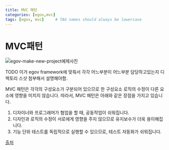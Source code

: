 ```yaml
---
title: MVC 패턴
categories: [egov,mvc]
tags: [egov, mvc]     # TAG names should always be lowercase
---
```


# MVC패턴

![egov-make-new-project예제사진](https://hyunwoo1123.github.io/assets/img/egov/mvc1.jpeg)

TODO 이거 egov framework에 맞춰서 각각 어느부분이 어느부분 담당하고있는지 디렉토리 스샷 첨부해서 설명해야함.

MVC 패턴은 각각의 구성요소가 구분되어 있으므로 한 구성요소 로직의 수정이 다른 요소에 영향을 미치지 않습니다. 따라서, MVC 패턴은 아래와 같은 장점을 가지고 있습니다.

1. 디자이너와 프로그래머가 협업을 할 때, 공동작업이 쉬워집니다.
2. 디자인과 로직의 수정이 서로에게 영향을 주지 않으므로 유지보수가 더욱 용이해집니다.
3. 기능 단위 테스트를 독립적으로 실행할 수 있으므로, 테스트 자동화가 쉬워집니다.

[출처](https://velog.io/@khy226/MVC-%ED%8C%A8%ED%84%B4%EC%9D%B4%EB%9E%80)


 